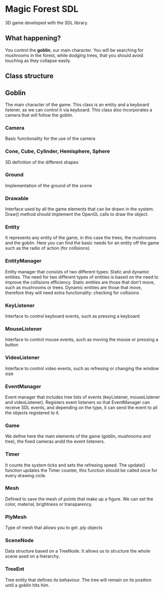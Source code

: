 
# Magic Forest SDL 

3D game developed with the SDL library.

## What happening?
You control the **goblin**, our main character. You will be searching for mushrooms in the forest, while dodging trees, that you should avoid touching as they collapse easily.
 
## Class structure

## Goblin

The main character of the game. This class is an entity and a keyboard listener, as we can control it via keyboard. This class also incorporates a camera that will follow the goblin.

### Camera
Basic functionality for the use of the camera

### Cone, Cube, Cylinder, Hemisphere, Sphere
3D definition of the different shapes

### Ground
Implementation of the ground of the scene

### Drawable
Interface used by all the game elements that can be drawn in the system. Draw() method should implement the OpenGL calls to draw the object.

### Entity
It represents any entity of the game, in this case the trees, the mushrooms and the goblin. Here you can find the basic needs for an entity off the game such as the radio of action (for collisions).

### EntityManager
Entity manager that consists of two different types: Static and dynamic entities. The need for two different types of entities is based on the need to improve the collisions efficiency.
Static entities are those that don't move, such as mushrooms or trees. Dynamic entities are those that move, therefore they will need extra functionality: checking for collisions

### KeyListener
Interface to control keyboard events, such as pressing a keyboard

### MouseListener
Interface to control mouse events, such as moving the mouse or pressing a button

### VideoListener
Interface to control video events, such as refresing or changing the window size
 
### EventManager
Event manager that includes tree lists of events (keyListener, mouseListener and videoListener). Registers event listeners so that EventManager can receive SDL events, and depending on the type, it can send the event to all the objects registered to it. 

### Game 
We define here the main elements of the game (goblin, mushrooms and tree), the fixed cameras andd the event listeners.

### Timer
It counts the system ticks and sets the refresing speed. The update() function updates the Timer counter, this function should be called once for every drawing cicle. 

### Mesh
Defined to save the mesh of points that make up a figure. We can set the color, material, brightness or transparency.

### PlyMesh
Type of mesh that allows you to get .ply objects

### SceneNode
Data structure based on a TreeNode. It allows us to structure the whole scene ased on a hierarchy.


### TreeEnt
Tree entity that defines its behaviour. The tree will remain on its position until a goblin hits him.

